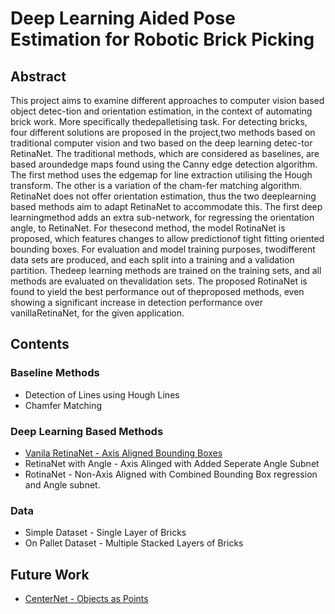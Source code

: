 # Deep Learning Aided Pose Estimation for Robotic Brick Picking

## Abstract

This project aims to examine different approaches to computer vision based object detec-tion and orientation estimation, in the context of automating brick work. More specifically thedepalletising task. For detecting bricks, four different solutions are proposed in the project,two methods based on traditional computer vision and two based on the deep learning detec-tor RetinaNet. The traditional methods, which are considered as baselines, are based aroundedge maps found using the Canny edge detection algorithm. The first method uses the edgemap for line extraction utilising the Hough transform. The other is a variation of the cham-fer matching algorithm. RetinaNet does not offer orientation estimation, thus the two deeplearning based methods aim to adapt RetinaNet to accommodate this. The first deep learningmethod adds an extra sub-network, for regressing the orientation angle, to RetinaNet. For thesecond method, the model RotinaNet is proposed, which features changes to allow predictionof tight fitting oriented bounding boxes.  For evaluation and model training purposes, twodifferent data sets are produced, and each split into a training and a validation partition. Thedeep learning methods are trained on the training sets, and all methods are evaluated on thevalidation sets. The proposed RotinaNet is found to yield the best performance out of theproposed methods, even showing a significant increase in detection performance over vanillaRetinaNet, for the given application.

## Contents

### Baseline Methods 
* Detection of Lines using Hough Lines
* Chamfer Matching

### Deep Learning Based Methods 
* [Vanila RetinaNet - Axis Aligned Bounding Boxes](https://github.com/fizyr/keras-retinanet)
* RetinaNet with Angle - Axis Alinged with Added Seperate Angle Subnet
* RotinaNet - Non-Axis Aligned with Combined Bounding Box regression and Angle subnet. 

### Data 
* Simple Dataset - Single Layer of Bricks
* On Pallet Dataset - Multiple Stacked Layers of Bricks

## Future Work
* [CenterNet - Objects as Points](https://arxiv.org/abs/1904.07850)

